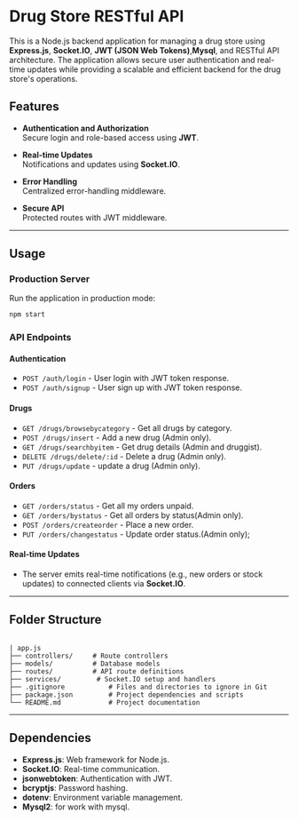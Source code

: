 
# Drug Store RESTful API

This is a Node.js backend application for managing a drug store using **Express.js**, **Socket.IO**, **JWT (JSON Web Tokens)**,**Mysql**, and RESTful API architecture. The application allows secure user authentication and real-time updates while providing a scalable and efficient backend for the drug store's operations.

## Features

- **Authentication and Authorization**  
  Secure login and role-based access using **JWT**.
  
- **Real-time Updates**  
  Notifications and updates using **Socket.IO**.

- **Error Handling**  
  Centralized error-handling middleware.

- **Secure API**  
  Protected routes with JWT middleware.

---

## Usage


### Production Server

Run the application in production mode:
```bash
npm start
```

### API Endpoints

#### Authentication
- `POST /auth/login` - User login with JWT token response.
- `POST /auth/signup` - User sign up with JWT token response.

#### Drugs
- `GET /drugs/browsebycategory` - Get all drugs by category.
- `POST /drugs/insert` - Add a new drug (Admin only).
- `GET /drugs/searchbyitem` - Get drug details (Admin and druggist).
- `DELETE /drugs/delete/:id` - Delete a drug (Admin only).
- `PUT /drugs/update` - update a drug (Admin only).

#### Orders
- `GET /orders/status` - Get all my orders unpaid.
- `GET /orders/bystatus` - Get all orders by status(Admin only).
- `POST /orders/createorder` - Place a new order.
- `PUT /orders/changestatus` - Update order status.(Admin only);

#### Real-time Updates
- The server emits real-time notifications (e.g., new orders or stock updates) to connected clients via **Socket.IO**.

---

## Folder Structure

```

| app.js
├── controllers/     # Route controllers
├── models/          # Database models
├── routes/          # API route definitions
├── services/         # Socket.IO setup and handlers
├── .gitignore           # Files and directories to ignore in Git
├── package.json         # Project dependencies and scripts
└── README.md            # Project documentation
```

---

## Dependencies

- **Express.js**: Web framework for Node.js.
- **Socket.IO**: Real-time communication.
- **jsonwebtoken**: Authentication with JWT.
- **bcryptjs**: Password hashing.
- **dotenv**: Environment variable management.
- **Mysql2**: for work with mysql.

